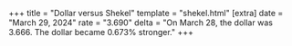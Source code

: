 +++
title = "Dollar versus Shekel"
template = "shekel.html"
[extra]
date = "March 29, 2024"
rate = "3.690"
delta = "On March 28, the dollar was 3.666. The dollar became 0.673% stronger."
+++
